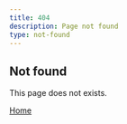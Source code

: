 ```yaml
---
title: 404
description: Page not found
type: not-found
---
```


## Not found

This page does not exists.

[Home](/)
